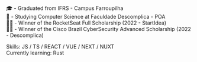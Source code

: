 🎓 - Graduated from IFRS - Campus Farroupilha <br />
🏫 - Studying Computer Science at Faculdade Descomplica - POA <br />
🧑‍💻 - Winner of the RocketSeat Full Scholarship (2022 - StartIdea) <br />
🧑‍💻 - Winner of the Cisco Brazil CyberSecurity Advanced Scholarship (2022 - Descomplica) <br />

Skills: JS / TS / REACT / VUE / NEXT / NUXT <br />
Currently learning: Rust

